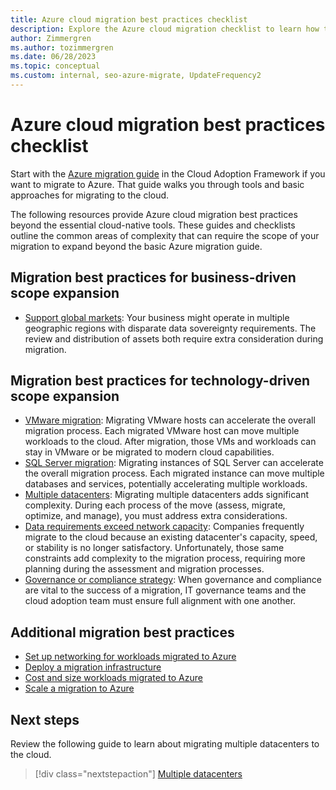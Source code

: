 ```yaml
---
title: Azure cloud migration best practices checklist
description: Explore the Azure cloud migration checklist to learn how to implement the Azure tools used to align with cloud migration best practices.
author: Zimmergren
ms.author: tozimmergren
ms.date: 06/28/2023
ms.topic: conceptual
ms.custom: internal, seo-azure-migrate, UpdateFrequency2
---
```


# Azure cloud migration best practices checklist

Start with the [Azure migration guide](../azure-migration-guide/index.md) in the Cloud Adoption Framework if you want to migrate to Azure. That guide walks you through tools and basic approaches for migrating to the cloud.

The following resources provide Azure cloud migration best practices beyond the essential cloud-native tools. These guides and checklists outline the common areas of complexity that can require the scope of your migration to expand beyond the basic Azure migration guide.

## Migration best practices for business-driven scope expansion

- [Support global markets](./multiple-regions.md): Your business might operate in multiple geographic regions with disparate data sovereignty requirements. The review and distribution of assets both require extra consideration during migration.

## Migration best practices for technology-driven scope expansion

- [VMware migration](../../scenarios/azure-vmware/index.md): Migrating VMware hosts can accelerate the overall migration process. Each migrated VMware host can move multiple workloads to the cloud. After migration, those VMs and workloads can stay in VMware or be migrated to modern cloud capabilities.
- [SQL Server migration](./sql-migration.md): Migrating instances of SQL Server can accelerate the overall migration process. Each migrated instance can move multiple databases and services, potentially accelerating multiple workloads.
- [Multiple datacenters](./multiple-datacenters.md): Migrating multiple datacenters adds significant complexity. During each process of the move (assess, migrate, optimize, and manage), you must address extra considerations.
- [Data requirements exceed network capacity](./network-capacity-exceeded.md): Companies frequently migrate to the cloud because an existing datacenter's capacity, speed, or stability is no longer satisfactory. Unfortunately, those same constraints add complexity to the migration process, requiring more planning during the assessment and migration processes.
- [Governance or compliance strategy](./governance-or-compliance.md): When governance and compliance are vital to the success of a migration, IT governance teams and the cloud adoption team must ensure full alignment with one another.

## Additional migration best practices

- [Set up networking for workloads migrated to Azure](./migrate-best-practices-networking.md)
- [Deploy a migration infrastructure](../azure-migration-guide/ready-alz.md)
- [Cost and size workloads migrated to Azure](./migrate-best-practices-costs.md)
- [Scale a migration to Azure](./contoso-migration-scale.md)

## Next steps

Review the following guide to learn about migrating multiple datacenters to the cloud.

> [!div class="nextstepaction"]
> [Multiple datacenters](./multiple-datacenters.md)
